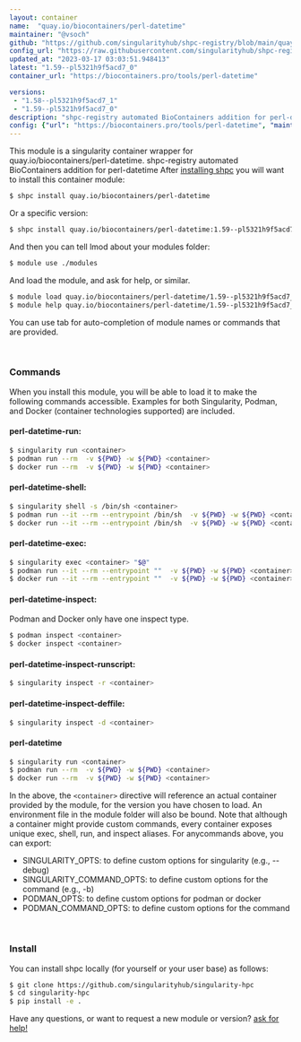 ```yaml
---
layout: container
name:  "quay.io/biocontainers/perl-datetime"
maintainer: "@vsoch"
github: "https://github.com/singularityhub/shpc-registry/blob/main/quay.io/biocontainers/perl-datetime/container.yaml"
config_url: "https://raw.githubusercontent.com/singularityhub/shpc-registry/main/quay.io/biocontainers/perl-datetime/container.yaml"
updated_at: "2023-03-17 03:03:51.948413"
latest: "1.59--pl5321h9f5acd7_0"
container_url: "https://biocontainers.pro/tools/perl-datetime"

versions:
 - "1.58--pl5321h9f5acd7_1"
 - "1.59--pl5321h9f5acd7_0"
description: "shpc-registry automated BioContainers addition for perl-datetime"
config: {"url": "https://biocontainers.pro/tools/perl-datetime", "maintainer": "@vsoch", "description": "shpc-registry automated BioContainers addition for perl-datetime", "latest": {"1.59--pl5321h9f5acd7_0": "sha256:829050a5ac76481ae22af618b416d93101929dd1f55427a4306b02bb3ded3375"}, "tags": {"1.58--pl5321h9f5acd7_1": "sha256:a6b4f54183fa36f387096f5d0566d7d376af7ce413bb5fdb0f369f550dfd70cc", "1.59--pl5321h9f5acd7_0": "sha256:829050a5ac76481ae22af618b416d93101929dd1f55427a4306b02bb3ded3375"}, "docker": "quay.io/biocontainers/perl-datetime"}
---
```


This module is a singularity container wrapper for quay.io/biocontainers/perl-datetime.
shpc-registry automated BioContainers addition for perl-datetime
After [installing shpc](#install) you will want to install this container module:


```bash
$ shpc install quay.io/biocontainers/perl-datetime
```

Or a specific version:

```bash
$ shpc install quay.io/biocontainers/perl-datetime:1.59--pl5321h9f5acd7_0
```

And then you can tell lmod about your modules folder:

```bash
$ module use ./modules
```

And load the module, and ask for help, or similar.

```bash
$ module load quay.io/biocontainers/perl-datetime/1.59--pl5321h9f5acd7_0
$ module help quay.io/biocontainers/perl-datetime/1.59--pl5321h9f5acd7_0
```

You can use tab for auto-completion of module names or commands that are provided.

<br>

### Commands

When you install this module, you will be able to load it to make the following commands accessible.
Examples for both Singularity, Podman, and Docker (container technologies supported) are included.

#### perl-datetime-run:

```bash
$ singularity run <container>
$ podman run --rm  -v ${PWD} -w ${PWD} <container>
$ docker run --rm  -v ${PWD} -w ${PWD} <container>
```

#### perl-datetime-shell:

```bash
$ singularity shell -s /bin/sh <container>
$ podman run --it --rm --entrypoint /bin/sh  -v ${PWD} -w ${PWD} <container>
$ docker run --it --rm --entrypoint /bin/sh  -v ${PWD} -w ${PWD} <container>
```

#### perl-datetime-exec:

```bash
$ singularity exec <container> "$@"
$ podman run --it --rm --entrypoint ""  -v ${PWD} -w ${PWD} <container> "$@"
$ docker run --it --rm --entrypoint ""  -v ${PWD} -w ${PWD} <container> "$@"
```

#### perl-datetime-inspect:

Podman and Docker only have one inspect type.

```bash
$ podman inspect <container>
$ docker inspect <container>
```

#### perl-datetime-inspect-runscript:

```bash
$ singularity inspect -r <container>
```

#### perl-datetime-inspect-deffile:

```bash
$ singularity inspect -d <container>
```



#### perl-datetime

```bash
$ singularity run <container>
$ podman run --rm  -v ${PWD} -w ${PWD} <container>
$ docker run --rm  -v ${PWD} -w ${PWD} <container>
```


In the above, the `<container>` directive will reference an actual container provided
by the module, for the version you have chosen to load. An environment file in the
module folder will also be bound. Note that although a container
might provide custom commands, every container exposes unique exec, shell, run, and
inspect aliases. For anycommands above, you can export:

 - SINGULARITY_OPTS: to define custom options for singularity (e.g., --debug)
 - SINGULARITY_COMMAND_OPTS: to define custom options for the command (e.g., -b)
 - PODMAN_OPTS: to define custom options for podman or docker
 - PODMAN_COMMAND_OPTS: to define custom options for the command

<br>

### Install

You can install shpc locally (for yourself or your user base) as follows:

```bash
$ git clone https://github.com/singularityhub/singularity-hpc
$ cd singularity-hpc
$ pip install -e .
```

Have any questions, or want to request a new module or version? [ask for help!](https://github.com/singularityhub/singularity-hpc/issues)
